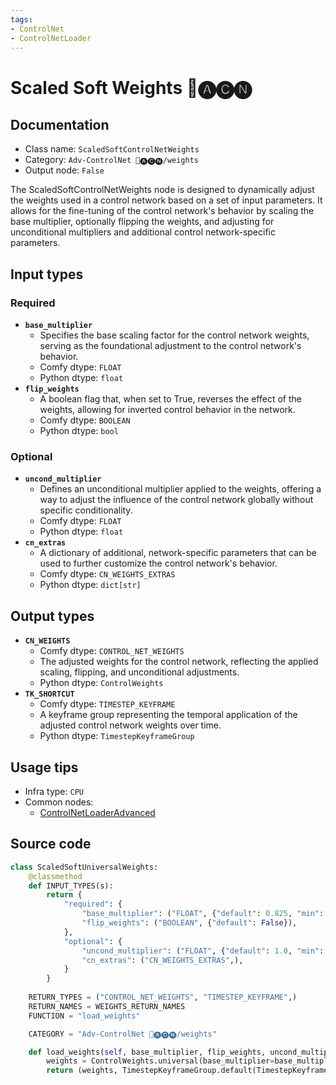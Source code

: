 ```yaml
---
tags:
- ControlNet
- ControlNetLoader
---
```


# Scaled Soft Weights 🛂🅐🅒🅝
## Documentation
- Class name: `ScaledSoftControlNetWeights`
- Category: `Adv-ControlNet 🛂🅐🅒🅝/weights`
- Output node: `False`

The ScaledSoftControlNetWeights node is designed to dynamically adjust the weights used in a control network based on a set of input parameters. It allows for the fine-tuning of the control network's behavior by scaling the base multiplier, optionally flipping the weights, and adjusting for unconditional multipliers and additional control network-specific parameters.
## Input types
### Required
- **`base_multiplier`**
    - Specifies the base scaling factor for the control network weights, serving as the foundational adjustment to the control network's behavior.
    - Comfy dtype: `FLOAT`
    - Python dtype: `float`
- **`flip_weights`**
    - A boolean flag that, when set to True, reverses the effect of the weights, allowing for inverted control behavior in the network.
    - Comfy dtype: `BOOLEAN`
    - Python dtype: `bool`
### Optional
- **`uncond_multiplier`**
    - Defines an unconditional multiplier applied to the weights, offering a way to adjust the influence of the control network globally without specific conditionality.
    - Comfy dtype: `FLOAT`
    - Python dtype: `float`
- **`cn_extras`**
    - A dictionary of additional, network-specific parameters that can be used to further customize the control network's behavior.
    - Comfy dtype: `CN_WEIGHTS_EXTRAS`
    - Python dtype: `dict[str]`
## Output types
- **`CN_WEIGHTS`**
    - Comfy dtype: `CONTROL_NET_WEIGHTS`
    - The adjusted weights for the control network, reflecting the applied scaling, flipping, and unconditional adjustments.
    - Python dtype: `ControlWeights`
- **`TK_SHORTCUT`**
    - Comfy dtype: `TIMESTEP_KEYFRAME`
    - A keyframe group representing the temporal application of the adjusted control network weights over time.
    - Python dtype: `TimestepKeyframeGroup`
## Usage tips
- Infra type: `CPU`
- Common nodes:
    - [ControlNetLoaderAdvanced](../../ComfyUI-Advanced-ControlNet/Nodes/ControlNetLoaderAdvanced.md)



## Source code
```python
class ScaledSoftUniversalWeights:
    @classmethod
    def INPUT_TYPES(s):
        return {
            "required": {
                "base_multiplier": ("FLOAT", {"default": 0.825, "min": 0.0, "max": 1.0, "step": 0.001}, ),
                "flip_weights": ("BOOLEAN", {"default": False}),
            },
            "optional": {
                "uncond_multiplier": ("FLOAT", {"default": 1.0, "min": 0.0, "max": 1.0, "step": 0.01}, ),
                "cn_extras": ("CN_WEIGHTS_EXTRAS",),
            }
        }
    
    RETURN_TYPES = ("CONTROL_NET_WEIGHTS", "TIMESTEP_KEYFRAME",)
    RETURN_NAMES = WEIGHTS_RETURN_NAMES
    FUNCTION = "load_weights"

    CATEGORY = "Adv-ControlNet 🛂🅐🅒🅝/weights"

    def load_weights(self, base_multiplier, flip_weights, uncond_multiplier: float=1.0, cn_extras: dict[str]={}):
        weights = ControlWeights.universal(base_multiplier=base_multiplier, flip_weights=flip_weights, uncond_multiplier=uncond_multiplier, extras=cn_extras)
        return (weights, TimestepKeyframeGroup.default(TimestepKeyframe(control_weights=weights))) 

```
